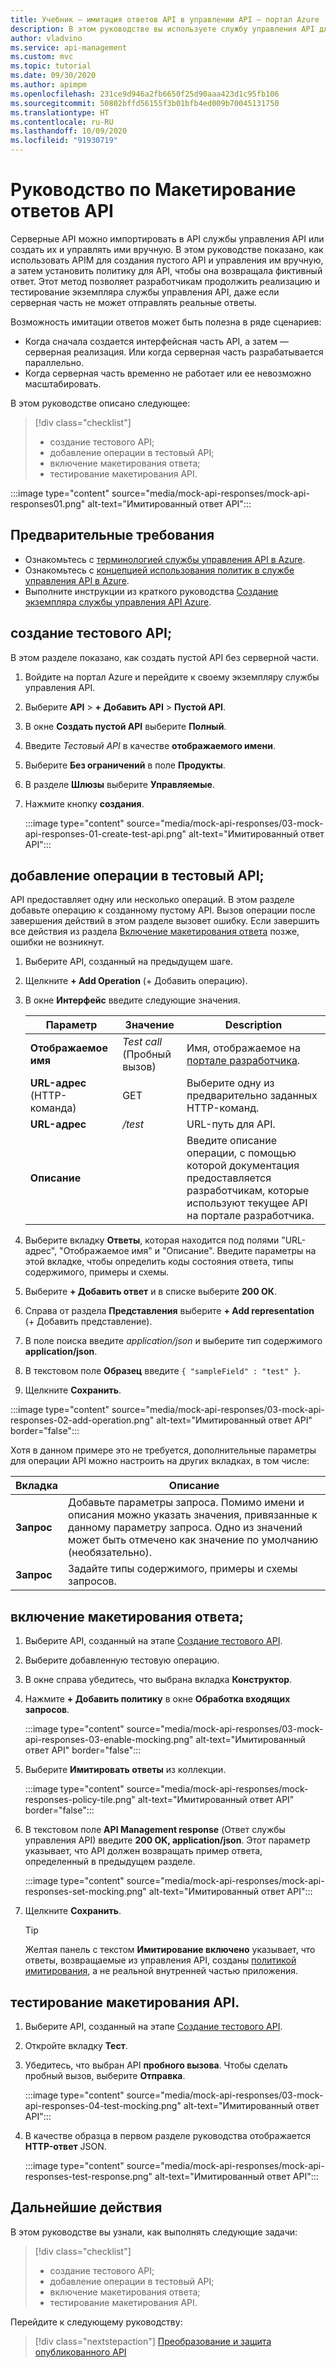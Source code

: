 ```yaml
---
title: Учебник — имитация ответов API в управлении API — портал Azure | Документация Майкрософт
description: В этом руководстве вы используете службу управления API для задания политик в отношении API, чтобы она возвращала фиктивный ответ, если серверная часть недоступна для отправки реальных ответов.
author: vladvino
ms.service: api-management
ms.custom: mvc
ms.topic: tutorial
ms.date: 09/30/2020
ms.author: apimpm
ms.openlocfilehash: 231ce9d946a2fb6650f25d90aaa423d1c95fb106
ms.sourcegitcommit: 50802bffd56155f3b01bfb4ed009b70045131750
ms.translationtype: HT
ms.contentlocale: ru-RU
ms.lasthandoff: 10/09/2020
ms.locfileid: "91930719"
---
```

# <a name="tutorial-mock-api-responses"></a>Руководство по Макетирование ответов API

Серверные API можно импортировать в API службы управления API или создать их и управлять ими вручную. В этом руководстве показано, как использовать APIM для создания пустого API и управления им вручную, а затем установить политику для API, чтобы она возвращала фиктивный ответ. Этот метод позволяет разработчикам продолжить реализацию и тестирование экземпляра службы управления API, даже если серверная часть не может отправлять реальные ответы. 

Возможность имитации ответов может быть полезна в ряде сценариев:

+ Когда сначала создается интерфейсная часть API, а затем — серверная реализация. Или когда серверная часть разрабатывается параллельно.
+ Когда серверная часть временно не работает или ее невозможно масштабировать.

В этом руководстве описано следующее:

> [!div class="checklist"]
> * создание тестового API; 
> * добавление операции в тестовый API;
> * включение макетирования ответа;
> * тестирование макетирования API.


:::image type="content" source="media/mock-api-responses/mock-api-responses01.png" alt-text="Имитированный ответ API":::

## <a name="prerequisites"></a>Предварительные требования

+ Ознакомьтесь с [терминологией службы управления API в Azure](api-management-terminology.md).
+ Ознакомьтесь с [концепцией использования политик в службе управления API в Azure](api-management-howto-policies.md).
+ Выполните инструкции из краткого руководства [Создание экземпляра службы управления API Azure](get-started-create-service-instance.md).

## <a name="create-a-test-api"></a>создание тестового API; 

В этом разделе показано, как создать пустой API без серверной части. 


1. Войдите на портал Azure и перейдите к своему экземпляру службы управления API.
1. Выберите **API** >  **+ Добавить API** > **Пустой API**.
1. В окне **Создать пустой API** выберите **Полный**.
1. Введите *Тестовый API* в качестве **отображаемого имени**.
1. Выберите **Без ограничений** в поле **Продукты**.
1. В разделе **Шлюзы** выберите **Управляемые**.
1. Нажмите кнопку **создания**.

    :::image type="content" source="media/mock-api-responses/03-mock-api-responses-01-create-test-api.png" alt-text="Имитированный ответ API":::

## <a name="add-an-operation-to-the-test-api"></a>добавление операции в тестовый API;

API предоставляет одну или несколько операций. В этом разделе добавьте операцию к созданному пустому API. Вызов операции после завершения действий в этом разделе вызовет ошибку. Если завершить все действия из раздела [Включение макетирования ответа](#enable-response-mocking) позже, ошибки не возникнут.

1. Выберите API, созданный на предыдущем шаге.
1. Щелкните **+ Add Operation** (+ Добавить операцию).
1. В окне **Интерфейс** введите следующие значения.

     | Параметр             | Значение                             | Description                                                                                                                                                                                   |
    |---------------------|-----------------------------------|-----------------------------------------------------------------------------------------------------------------------------------------------------------------------------------------------|
    | **Отображаемое имя**    | *Test call* (Пробный вызов)                       | Имя, отображаемое на [портале разработчика](api-management-howto-developer-portal.md).                                                                                                                                       |
    | **URL-адрес** (HTTP-команда) | GET                               | Выберите одну из предварительно заданных HTTP-команд.                                                                                                                                         |
    | **URL-адрес**             | */test*                           | URL-путь для API.                                                                                                                                                                       |
    | **Описание**     |                                   |  Введите описание операции, с помощью которой документация предоставляется разработчикам, которые используют текущее API на портале разработчика.                                                    |
    
1. Выберите вкладку **Ответы**, которая находится под полями "URL-адрес", "Отображаемое имя" и "Описание". Введите параметры на этой вкладке, чтобы определить коды состояния ответа, типы содержимого, примеры и схемы.
1. Выберите **+ Добавить ответ** и в списке выберите **200 ОК**.
1. Справа от раздела **Представления** выберите **+ Add representation** (+ Добавить представление).
1. В поле поиска введите *application/json* и выберите тип содержимого **application/json**.
1. В текстовом поле **Образец** введите `{ "sampleField" : "test" }`.
1. Щелкните **Сохранить**.

:::image type="content" source="media/mock-api-responses/03-mock-api-responses-02-add-operation.png" alt-text="Имитированный ответ API" border="false":::

Хотя в данном примере это не требуется, дополнительные параметры для операции API можно настроить на других вкладках, в том числе:


|Вкладка      |Описание  |
|---------|---------|
|**Запрос**     |  Добавьте параметры запроса. Помимо имени и описания можно указать значения, привязанные к данному параметру запроса. Одно из значений может быть отмечено как значение по умолчанию (необязательно).        |
|**Запрос**     |  Задайте типы содержимого, примеры и схемы запросов.       |

## <a name="enable-response-mocking"></a>включение макетирования ответа;

1. Выберите API, созданный на этапе [Создание тестового API](#create-a-test-api).
1. Выберите добавленную тестовую операцию.
1. В окне справа убедитесь, что выбрана вкладка **Конструктор**.
1. Нажмите **+ Добавить политику** в окне **Обработка входящих запросов**.

    :::image type="content" source="media/mock-api-responses/03-mock-api-responses-03-enable-mocking.png" alt-text="Имитированный ответ API" border="false":::

1. Выберите **Имитировать ответы** из коллекции.

    :::image type="content" source="media/mock-api-responses/mock-responses-policy-tile.png" alt-text="Имитированный ответ API" border="false":::

1. В текстовом поле **API Management response** (Ответ службы управления API) введите **200 OK, application/json**. Этот параметр указывает, что API должен возвращать пример ответа, определенный в предыдущем разделе.

    :::image type="content" source="media/mock-api-responses/mock-api-responses-set-mocking.png" alt-text="Имитированный ответ API":::

1. Щелкните **Сохранить**.

    > [!TIP]
    > Желтая панель с текстом **Имитирование включено** указывает, что ответы, возвращаемые из управления API, созданы [политикой имитирования](api-management-advanced-policies.md#mock-response), а не реальной внутренней частью приложения.

## <a name="test-the-mocked-api"></a>тестирование макетирования API.

1. Выберите API, созданный на этапе [Создание тестового API](#create-a-test-api).
1. Откройте вкладку **Тест**.
1. Убедитесь, что выбран API **пробного вызова**. Чтобы сделать пробный вызов, выберите **Отправка**.

   :::image type="content" source="media/mock-api-responses/03-mock-api-responses-04-test-mocking.png" alt-text="Имитированный ответ API":::

1. В качестве образца в первом разделе руководства отображается **HTTP-ответ** JSON.

    :::image type="content" source="media/mock-api-responses/mock-api-responses-test-response.png" alt-text="Имитированный ответ API":::

## <a name="next-steps"></a>Дальнейшие действия

В этом руководстве вы узнали, как выполнять следующие задачи:

> [!div class="checklist"]
> * создание тестового API;
> * добавление операции в тестовый API;
> * включение макетирования ответа;
> * тестирование макетирования API.

Перейдите к следующему руководству:

> [!div class="nextstepaction"]
> [Преобразование и защита опубликованного API](transform-api.md)
